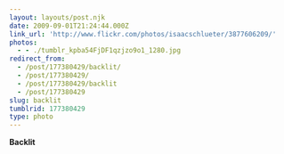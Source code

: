 ```yaml
---
layout: layouts/post.njk
date: 2009-09-01T21:24:44.000Z
link_url: 'http://www.flickr.com/photos/isaacschlueter/3877606209/'
photos:
  - - ./tumblr_kpba54FjDF1qzjzo9o1_1280.jpg
redirect_from:
  - /post/177380429/backlit/
  - /post/177380429/
  - /post/177380429/backlit
  - /post/177380429
slug: backlit
tumblrid: 177380429
type: photo
---
```

<p><b>Backlit</b></p>
